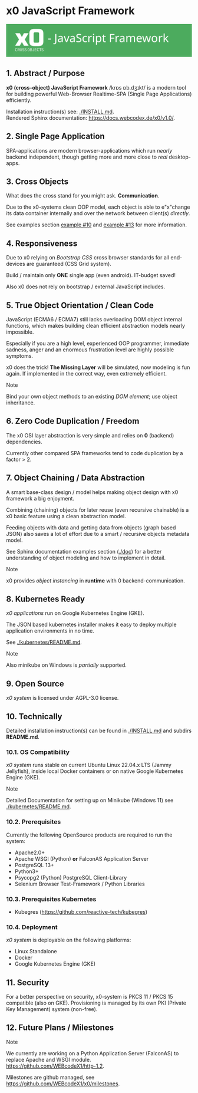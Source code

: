# x0 JavaScript Framework

![x0-logo](./image/x0-logo-github.png)

## 1. Abstract / Purpose

**x0 (cross-object) JavaScript Framework** /krɒs ɒb.dʒɪkt/  is a modern tool for
building powerful Web-Browser Realtime-SPA (Single Page Applications) efficiently.

Installation instruction(s) see: [./INSTALL.md](./INSTALL.md).<br>
Rendered Sphinx documentation: https://docs.webcodex.de/x0/v1.0/.

## 2. Single Page Application

SPA-applications are modern browser-applications which run *nearly* backend independent,
though getting more and more close to *real* desktop-apps.

## 3. Cross Objects

What does the cross stand for you might ask. **Communication**.

Due to the x0-systems clean OOP model, each object is able to e"x"change its data
container internally and over the network between client(s) *directly*.

See examples section [example #10](./examples/net_messages/) and
[example #13](./examples/copy_paste/) for more information.

## 4. Responsiveness

Due to x0 relying on *Bootstrap CSS* cross browser standards for all end-devices are
guaranteed (CSS Grid system).

Build / maintain only **ONE** single app (even android). IT-budget saved!

Also x0 does not rely on bootstrap / external JavaScript includes.

## 5. True Object Orientation / Clean Code

JavaScript (ECMA6 / ECMA7) still lacks overloading DOM object internal functions,
which makes building clean efficient abstraction models nearly impossible.

Especially if you are a high level, experienced OOP programmer, immediate sadness,
anger and an enormous frustration level are highly possible symptoms.

x0 does the trick! **The Missing Layer** will be simulated, now modeling is fun again.
If implemented in the correct way, even extremely efficient.

>[!NOTE]
> Bind your own object methods to an existing *DOM element*; use object inheritance.

## 6. Zero Code Duplication / Freedom

The x0 OSI layer abstraction is very simple and relies on **0** (backend) dependencies.

Currently other compared SPA frameworks tend to code duplication by a factor > 2.

## 7. Object Chaining / Data Abstraction

A smart base-class design / model helps making object design with x0 framework a big
enjoyment.

Combining (chaining) objects for later reuse (even recursive chainable) is a x0 basic
feature using a clean abstraction model.

Feeding objects with data and getting data from objects (graph based JSON) also saves
a lot of effort due to a smart / recursive objects metadata model.

See Sphinx documentation examples section ([./doc](./doc)) for a better understanding
of object modeling and how to implement in detail.

>[!NOTE]
> x0 provides *object instancing* in **runtime** with 0 backend-communication.

## 8. Kubernetes Ready

*x0 applications* run on Google Kubernetes Engine (GKE).

The JSON based kubernetes installer makes it easy to deploy multiple application
environments in no time.

See [./kubernetes/README.md](./kubernetes/README.md).

>[!NOTE]
> Also minikube on Windows is *partially* supported.

## 9. Open Source

*x0 system* is licensed under AGPL-3.0 license.

## 10. Technically

Detailed installation instruction(s) can be found in [./INSTALL.md](./INSTALL.md)
and subdirs **README.md**.

### 10.1. OS Compatibility

*x0 system* runs stable on current Ubuntu Linux 22.04.x LTS (Jammy Jellyfish), inside
local Docker containers or on native Google Kubernetes Engine (GKE).

>[!NOTE]
> Detailed Documentation for setting up on Minikube (Windows 11) see [./kubernetes/README.md](./kubernetes/README.md).

### 10.2. Prerequisites

Currently the following OpenSource products are required to run the system:

- Apache2.0+
- Apache WSGI (Python) **or** FalconAS Application Server
- PostgreSQL 13+
- Python3+
- Psycopg2 (Python) PostgreSQL Client-Library
- Selenium Browser Test-Framework / Python Libraries

### 10.3. Prerequisites Kubernetes

- Kubegres (https://github.com/reactive-tech/kubegres)

### 10.4. Deployment

*x0 system* is deployable on the following platforms:

- Linux Standalone
- Docker
- Google Kubernetes Engine (GKE)

## 11. Security

For a better perspective on security, x0-system is PKCS 11 / PKCS 15 compatible
(also on GKE). Provisioning is managed by its own PKI (Private Key Management) system
(non-free).

## 12. Future Plans / Milestones

>[!NOTE]
> We currently are working on a Python Application Server (FalconAS) to replace Apache
> and WSGI module.<br>
> https://github.com/WEBcodeX1/http-1.2.

Milestones are github managed, see https://github.com/WEBcodeX1/x0/milestones.
